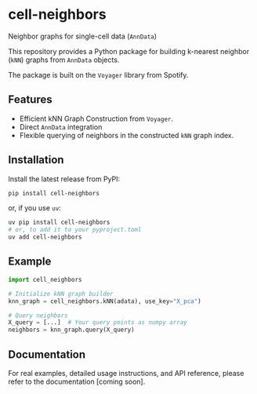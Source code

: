 # cell-neighbors

Neighbor graphs for single-cell data (`AnnData`)

This repository provides a Python package for building k-nearest neighbor (`kNN`) graphs from `AnnData` objects.

The package is built on the `Voyager` library from Spotify.

## Features
- Efficient kNN Graph Construction from `Voyager`.
- Direct `AnnData` integration
- Flexible querying of neighbors in the constructed `kNN` graph index.

## Installation

Install the latest release from PyPI:

```bash
pip install cell-neighbors
```

or, if you use `uv`:

```bash
uv pip install cell-neighbors
# or, to add it to your pyproject.toml
uv add cell-neighbors
```

## Example

```python
import cell_neighbors

# Initialize kNN graph builder
knn_graph = cell_neighbors.kNN(adata), use_key="X_pca")

# Query neighbors
X_query = [...]  # Your query points as numpy array
neighbors = knn_graph.query(X_query)
```

## Documentation

For real examples, detailed usage instructions, and API reference, please refer to the documentation [coming soon].
